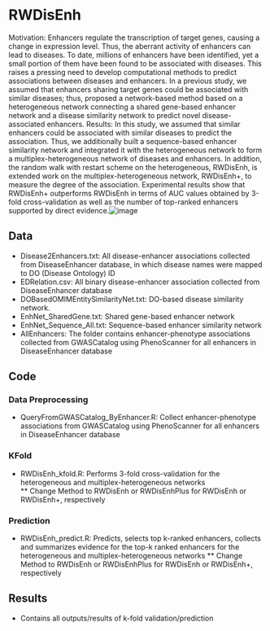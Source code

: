 # RWDisEnh
Motivation: Enhancers regulate the transcription of target genes, causing a change in expression level. Thus, the aberrant activity of enhancers can lead to diseases. To date, millions of enhancers have been identified, yet a small portion of them have been found to be associated with diseases. This raises a pressing need to develop computational methods to predict associations between diseases and enhancers. In a previous study, we assumed that enhancers sharing target genes could be associated with similar diseases; thus, proposed a network-based method based on a heterogeneous network connecting a shared gene-based enhancer network and a disease similarity network to predict novel disease-associated enhancers.
Results: In this study, we assumed that similar enhancers could be associated with similar diseases to predict the association. Thus, we additionally built a sequence-based enhancer similarity network and integrated it with the heterogeneous network to form a multiplex-heterogeneous network of diseases and enhancers. In addition, the random walk with restart scheme on the heterogeneous, RWDisEnh, is extended work on the multiplex-heterogeneous network, RWDisEnh+, to measure the degree of the association. Experimental results show that RWDisEnh+ outperforms RWDisEnh in terms of AUC values obtained by 3-fold cross-validation as well as the number of top-ranked enhancers supported by direct evidence.![image](https://user-images.githubusercontent.com/17016237/193174437-19b371b2-8a9c-42bf-94b9-08218ac4f707.png)

## Data
* Disease2Enhancers.txt: All disease-enhancer associations collected from DiseaseEnhancer database, in which disease names were mapped to DO (Disease Ontology) ID
* EDRelation.csv: All binary disease-enhancer association collected from DiseaseEnhancer database
* DOBasedOMIMEntitySimilarityNet.txt: DO-based disease similarity network.
* EnhNet_SharedGene.txt: Shared gene-based enhancer network
* EnhNet_Sequence_All.txt: Sequence-based enhancer similarity network
* AllEnhancers: The folder contains enhancer-phenotype associations collected from GWASCatalog using PhenoScanner for all enhancers in DiseaseEnhancer database 

## Code
### Data Preprocessing
* QueryFromGWASCatalog_ByEnhancer.R: Collect enhancer-phenotype associations from GWASCatalog using PhenoScanner for all enhancers in DiseaseEnhancer database
### KFold
* RWDisEnh_kfold.R: Performs 3-fold cross-validation for the heterogeneous and multiplex-heterogeneous networks  
** Change Method to RWDisEnh or RWDisEnhPlus for RWDisEnh or RWDisEnh+, respectively
### Prediction
* RWDisEnh_predict.R: Predicts, selects top k-ranked enhancers, collects and summarizes evidence for the top-k ranked enhancers for the heterogeneous and multiplex-heterogeneous networks
** Change Method to RWDisEnh or RWDisEnhPlus for RWDisEnh or RWDisEnh+, respectively



## Results
* Contains all outputs/results of k-fold validation/prediction


